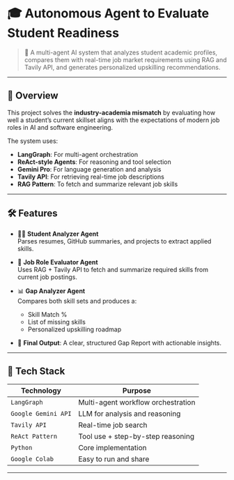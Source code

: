 # 🎓 Autonomous Agent to Evaluate Student Readiness

> 🧠 A multi-agent AI system that analyzes student academic profiles, compares them with real-time job market requirements using RAG and Tavily API, and generates personalized upskilling recommendations.

---

## 🚀 Overview

This project solves the **industry-academia mismatch** by evaluating how well a student’s current skillset aligns with the expectations of modern job roles in AI and software engineering.

The system uses:

- **LangGraph**: For multi-agent orchestration  
- **ReAct-style Agents**: For reasoning and tool selection  
- **Gemini Pro**: For language generation and analysis  
- **Tavily API**: For retrieving real-time job descriptions  
- **RAG Pattern**: To fetch and summarize relevant job skills

---

## 🛠 Features

- 🧑‍🎓 **Student Analyzer Agent**  
  Parses resumes, GitHub summaries, and projects to extract applied skills.

- 💼 **Job Role Evaluator Agent**  
  Uses RAG + Tavily API to fetch and summarize required skills from current job postings.

- 📊 **Gap Analyzer Agent**  
  Compares both skill sets and produces a:
  - Skill Match %
  - List of missing skills
  - Personalized upskilling roadmap

- 📄 **Final Output**: A clear, structured Gap Report with actionable insights.

---

## 🧰 Tech Stack

| Technology          | Purpose                                  |
|---------------------|-------------------------------------------|
| `LangGraph`         | Multi-agent workflow orchestration        |
| `Google Gemini API` | LLM for analysis and reasoning            |
| `Tavily API`        | Real-time job search                      |
| `ReAct Pattern`     | Tool use + step-by-step reasoning         |
| `Python`            | Core implementation                       |
| `Google Colab`      | Easy to run and share                     |

---

